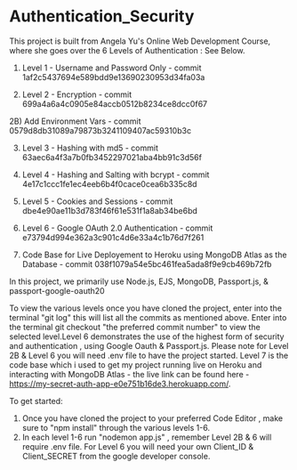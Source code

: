 # Authentication_Security

This project is built from Angela Yu's Online Web Development Course, where she goes over the 6 Levels of Authentication : See Below. 

1) Level 1 - Username and Password Only - 
   commit 1af2c5437694e589bdd9e13690230953d34fa03a

2) Level 2 - Encryption - 
   commit 699a4a6a4c0905e84accb0512b8234ce8dcc0f67

 2B) Add Environment Vars - 
   commit 0579d8db31089a79873b3241109407ac59310b3c

3) Level 3 - Hashing with md5 -
   commit 63aec6a4f3a7b0fb3452297021aba4bb91c3d56f

4) Level 4 - Hashing and Salting with bcrypt - 
   commit 4e17c1ccc1fe1ec4eeb6b4f0cace0cea6b335c8d

5) Level 5 - Cookies and Sessions - 
   commit dbe4e90ae11b3d783f46f61e531f1a8ab34be6bd

6) Level 6 - Google OAuth 2.0 Authentication - 
   commit e73794d994e362a3c901c4d6e33a4c1b76d7f261

7) Code Base for Live Deployement to Heroku using MongoDB Atlas as the Database - 
   commit 038f1079a54e5bc461fea5ada8f9e9cb469b72fb

In this project, we primarily use Node.js, EJS, MongoDB, Passport.js, & passport-google-oauth20

To view the various levels once you have cloned the project, enter into the terminal "git log" this will list all the commits as mentioned above. Enter into the terminal git checkout "the preferred commit number" to view the selected level.Level 6 demonstrates the use of the highest form of security and authentication , using Google Oauth & Passport.js. Please note for Level 2B & Level 6 you will need .env file to have the project started. Level 7 is the code base which i used to get my project running live on Heroku and interacting with MongoDB Atlas - the live link can be found here - https://my-secret-auth-app-e0e751b16de3.herokuapp.com/.

To get started:
1) Once you have cloned the project to your preferred Code Editor , make sure to "npm install" through the various levels 1-6.
2) In each level 1-6 run "nodemon app.js" , remember Level 2B & 6 will require .env file. For Level 6 you will need your own Client_ID & Client_SECRET from the google developer console.

   
